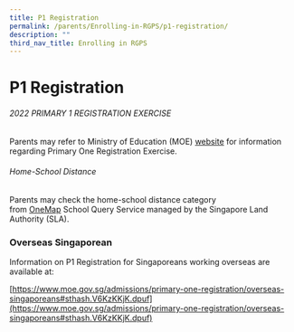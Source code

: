 ```yaml
---
title: P1 Registration
permalink: /parents/Enrolling-in-RGPS/p1-registration/
description: ""
third_nav_title: Enrolling in RGPS
---
```

# **P1 Registration** 

###### *2022 PRIMARY 1 REGISTRATION EXERCISE*

Parents may refer to Ministry of Education (MOE) [website](https://www.moe.gov.sg/primary/p1-registration/registration-phases-key-dates) for information regarding Primary One Registration Exercise.
 
###### *Home-School Distance*

Parents may check the home-school distance category from [OneMap](https://www.onemap.sg/index.html) School Query Service managed by the Singapore Land Authority (SLA).

  

  

### Overseas Singaporean

Information on P1 Registration for Singaporeans working overseas are available at:  

[https://www.moe.gov.sg/admissions/primary-one-registration/overseas-singaporeans#sthash.V6KzKKjK.dpuf](https://www.moe.gov.sg/admissions/primary-one-registration/overseas-singaporeans#sthash.V6KzKKjK.dpuf)